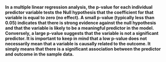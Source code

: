 **In a multiple linear regression analysis, the p-value for each individual predictor variable tests the Null hypothesis that the coefficient for that variable is equal to zero (no effect). A small p-value (typically less than 0.05) indicates that there is strong evidence against the null hypothesis and that the variable is likely to be a meaningful predictor in the model. Conversely, a large p-value suggests that the variable is not a significant predictor.
It is important to keep in mind that a low p-value does not necessarily mean that a variable is causally related to the outcome. It simply means that there is a significant association between the predictor and outcome in the sample data.**
